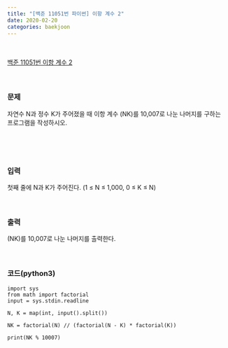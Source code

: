 ```yaml
---
title: "[백준 11051번 파이썬] 이항 계수 2"
date: 2020-02-20
categories: baekjoon
---
```


<br><br>
[백준 11051번 이항 계수 2](https://www.acmicpc.net/problem/11051)
<br><br><br>

### 문제<br>
자연수 N과 정수 K가 주어졌을 때 이항 계수 (NK)를 10,007로 나눈 나머지를 구하는 프로그램을 작성하시오.

<br><br><br>


### 입력<br>
첫째 줄에 N과 K가 주어진다. (1 ≤ N ≤ 1,000, 0 ≤ K ≤ N)
<br><br><br>


### 출력<br>
 (NK)를 10,007로 나눈 나머지를 출력한다.
<br><br><br>




### 코드(python3)
```
import sys
from math import factorial
input = sys.stdin.readline

N, K = map(int, input().split())

NK = factorial(N) // (factorial(N - K) * factorial(K))

print(NK % 10007)
```

